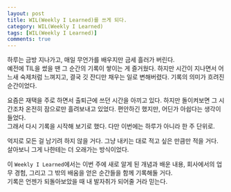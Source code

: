 ```yaml
---
layout: post
title: WIL(Weekly I Learned)를 쓰게 되다.
category: WIL(Weekly I Learned)
tags: [WIL(Weekly I Learned)]
comments: true
---
```


<!-- @format -->

하루는 금방 지나가고, 매일 무언가를 배우지만 금세 흘러가 버린다.<br/>
예전에 TIL을 썼을 땐 그 순간의 기록이 쌓이는 게 즐거웠다. 하지만 시간이 지나면서 어느새 숙제처럼 느껴지고, 결국 깃 잔디만 채우는 일로 변해버렸다. 기록의 의미가 흐려진 순간이었다. <br/>

요즘은 재택을 주로 하면서 출퇴근에 쓰던 시간을 아끼고 있다. 하지만 돌이켜보면 그 시간조차 온전히 잠으로만 흘려보내고 있었다. 편안하긴 했지만, 어딘가 아쉽다는 생각이 들었다. <br/>
그래서 다시 기록을 시작해 보기로 했다. 다만 이번에는 하루가 아니라 한 주 단위로.<br/>

억지로 모든 걸 남기려 하지 않을 거다. 그냥 내키는 대로 적고 싶은 만큼만 적을 거다. 살아보니 그게 나한테는 더 오래가는 방식이었다.<br/>

이 `Weekly I Learned`에서는 이번 주에 새로 알게 된 개념과 배운 내용, 회사에서의 업무 경험, 그리고 그 밖의 배움을 얻은 순간들을 함께 기록해둘 거다.<br/>
기록은 언젠가 되돌아보았을 때 내 발자취가 되어줄 거라 믿는다.
